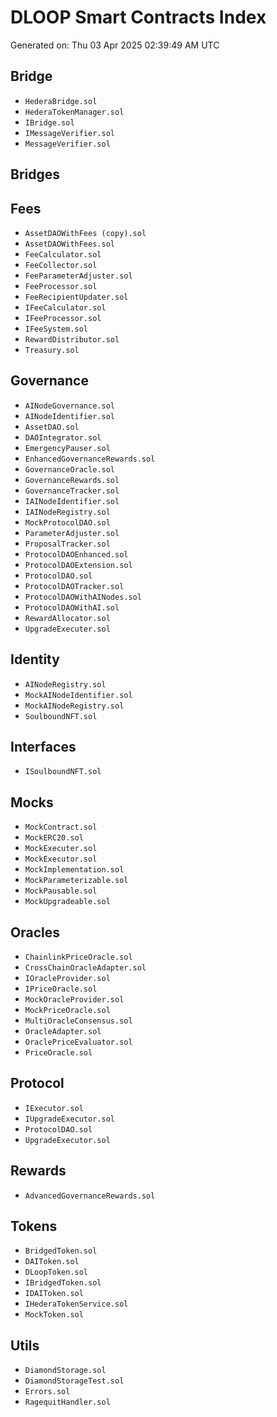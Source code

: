 # DLOOP Smart Contracts Index

Generated on: Thu 03 Apr 2025 02:39:49 AM UTC

## Bridge

- `HederaBridge.sol`
- `HederaTokenManager.sol`
- `IBridge.sol`
- `IMessageVerifier.sol`
- `MessageVerifier.sol`

## Bridges


## Fees

- `AssetDAOWithFees (copy).sol`
- `AssetDAOWithFees.sol`
- `FeeCalculator.sol`
- `FeeCollector.sol`
- `FeeParameterAdjuster.sol`
- `FeeProcessor.sol`
- `FeeRecipientUpdater.sol`
- `IFeeCalculator.sol`
- `IFeeProcessor.sol`
- `IFeeSystem.sol`
- `RewardDistributor.sol`
- `Treasury.sol`

## Governance

- `AINodeGovernance.sol`
- `AINodeIdentifier.sol`
- `AssetDAO.sol`
- `DAOIntegrator.sol`
- `EmergencyPauser.sol`
- `EnhancedGovernanceRewards.sol`
- `GovernanceOracle.sol`
- `GovernanceRewards.sol`
- `GovernanceTracker.sol`
- `IAINodeIdentifier.sol`
- `IAINodeRegistry.sol`
- `MockProtocolDAO.sol`
- `ParameterAdjuster.sol`
- `ProposalTracker.sol`
- `ProtocolDAOEnhanced.sol`
- `ProtocolDAOExtension.sol`
- `ProtocolDAO.sol`
- `ProtocolDAOTracker.sol`
- `ProtocolDAOWithAINodes.sol`
- `ProtocolDAOWithAI.sol`
- `RewardAllocator.sol`
- `UpgradeExecuter.sol`

## Identity

- `AINodeRegistry.sol`
- `MockAINodeIdentifier.sol`
- `MockAINodeRegistry.sol`
- `SoulboundNFT.sol`

## Interfaces

- `ISoulboundNFT.sol`

## Mocks

- `MockContract.sol`
- `MockERC20.sol`
- `MockExecuter.sol`
- `MockExecutor.sol`
- `MockImplementation.sol`
- `MockParameterizable.sol`
- `MockPausable.sol`
- `MockUpgradeable.sol`

## Oracles

- `ChainlinkPriceOracle.sol`
- `CrossChainOracleAdapter.sol`
- `IOracleProvider.sol`
- `IPriceOracle.sol`
- `MockOracleProvider.sol`
- `MockPriceOracle.sol`
- `MultiOracleConsensus.sol`
- `OracleAdapter.sol`
- `OraclePriceEvaluator.sol`
- `PriceOracle.sol`

## Protocol

- `IExecutor.sol`
- `IUpgradeExecutor.sol`
- `ProtocolDAO.sol`
- `UpgradeExecutor.sol`

## Rewards

- `AdvancedGovernanceRewards.sol`

## Tokens

- `BridgedToken.sol`
- `DAIToken.sol`
- `DLoopToken.sol`
- `IBridgedToken.sol`
- `IDAIToken.sol`
- `IHederaTokenService.sol`
- `MockToken.sol`

## Utils

- `DiamondStorage.sol`
- `DiamondStorageTest.sol`
- `Errors.sol`
- `RagequitHandler.sol`

